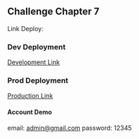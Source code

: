 ## Challenge Chapter 7

Link Deploy:

### Dev Deployment

[Development Link](https://trite-cow-develop.up.railway.app)

### Prod Deployment

[Production Link](https://trite-cow-production.up.railway.app)


#### Account Demo
email: admin@gmail.com
password: 12345